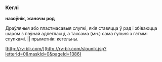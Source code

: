 ### Кеглі
**назоўнік, жаночы род**

Драўляныя або пластмасавыя слупкі, якія ставяцца ў рад і збіваюцца шаром з пэўнай адлегласці, а таксама (мн.) сама гульня з гэтымі слупкамі. || прыметнік: кегельны.

<a rel="author">[http://rv-blr.com/](http://rv-blr.com/slounik.jsp?letterId=0&maskId=0&pageId=1386)</a>
